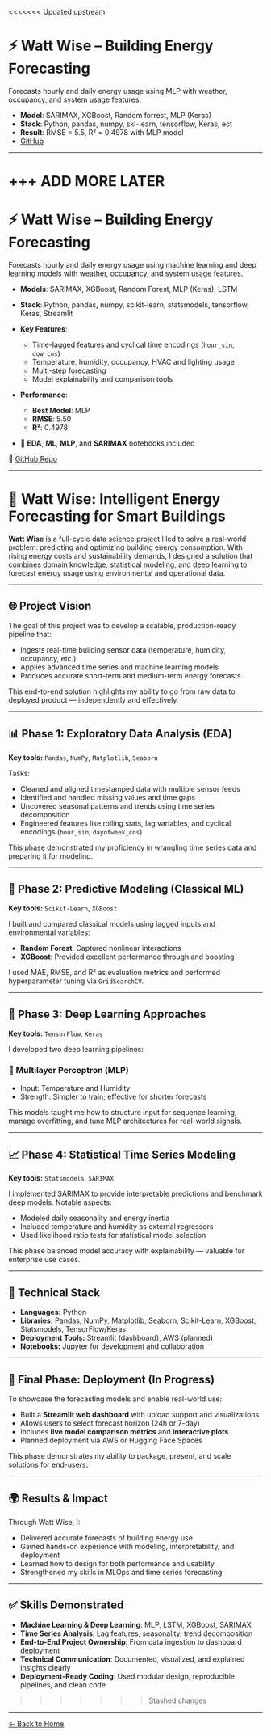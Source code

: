 <<<<<<< Updated upstream

# ⚡ Watt Wise – Building Energy Forecasting

Forecasts hourly and daily energy usage using MLP with weather, occupancy, and system usage features.

- **Model**: SARIMAX, XGBoost, Random forrest, MLP (Keras)
- **Stack**: Python, pandas, numpy, ski-learn, tensorflow,  Keras, ect
- **Result**: RMSE = 5.5, R² = 0.4978 with MLP model
- [GitHub](https://github.com/karmerruk7/karmerruk7.github.io/tree/main/watt-wise)

---

 +++ ADD MORE LATER
=======
# ⚡ Watt Wise – Building Energy Forecasting

Forecasts hourly and daily energy usage using machine learning and deep learning models with weather, occupancy, and system usage features.

- **Models**: SARIMAX, XGBoost, Random Forest, MLP (Keras), LSTM
- **Stack**: Python, pandas, numpy, scikit-learn, statsmodels, tensorflow, Keras, Streamlit
- **Key Features**:
  - Time-lagged features and cyclical time encodings (`hour_sin`, `dow_cos`)
  - Temperature, humidity, occupancy, HVAC and lighting usage
  - Multi-step forecasting
  - Model explainability and comparison tools
- **Performance**:
  - **Best Model**: MLP
  - **RMSE**: 5.50
  - **R²**: 0.4978

- 📁 **EDA**, **ML**, **MLP**, and **SARIMAX** notebooks included

🔗 [GitHub Repo](https://github.com/karmerruk7/karmerruk7.github.io/tree/main/watt-wise)

---

# 🔋 Watt Wise: Intelligent Energy Forecasting for Smart Buildings

**Watt Wise** is a full-cycle data science project I led to solve a real-world problem: predicting and optimizing building energy consumption. With rising energy costs and sustainability demands, I designed a solution that combines domain knowledge, statistical modeling, and deep learning to forecast energy usage using environmental and operational data.

---

## 🌐 Project Vision

The goal of this project was to develop a scalable, production-ready pipeline that:
- Ingests real-time building sensor data (temperature, humidity, occupancy, etc.)
- Applies advanced time series and machine learning models
- Produces accurate short-term and medium-term energy forecasts

This end-to-end solution highlights my ability to go from raw data to deployed product — independently and effectively.

---

## 📊 Phase 1: Exploratory Data Analysis (EDA)

**Key tools:** `Pandas`, `NumPy`, `Matplotlib`, `Seaborn`

Tasks:
- Cleaned and aligned timestamped data with multiple sensor feeds
- Identified and handled missing values and time gaps
- Uncovered seasonal patterns and trends using time series decomposition
- Engineered features like rolling stats, lag variables, and cyclical encodings (`hour_sin`, `dayofweek_cos`)

This phase demonstrated my proficiency in wrangling time series data and preparing it for modeling.

---

## 🧠 Phase 2: Predictive Modeling (Classical ML)

**Key tools:** `Scikit-Learn`, `XGBoost`

I built and compared classical models using lagged inputs and environmental variables:
- **Random Forest**: Captured nonlinear interactions
- **XGBoost**: Provided excellent performance through and boosting

I used MAE, RMSE, and R² as evaluation metrics and performed hyperparameter tuning via `GridSearchCV`.

---

## 🔮 Phase 3: Deep Learning Approaches

**Key tools:** `TensorFlow`, `Keras`

I developed two deep learning pipelines:

### 🔹 Multilayer Perceptron (MLP)
- Input: Temperature and Humidity
- Strength: Simpler to train; effective for shorter forecasts

This models taught me how to structure input for sequence learning, manage overfitting, and tune MLP architectures for real-world signals.

---

## 📈 Phase 4: Statistical Time Series Modeling

**Key tools:** `Statsmodels`, `SARIMAX`

I implemented SARIMAX to provide interpretable predictions and benchmark deep models. Notable aspects:
- Modeled daily seasonality and energy inertia
- Included temperature and humidity as external regressors
- Used likelihood ratio tests for statistical model selection

This phase balanced model accuracy with explainability — valuable for enterprise use cases.

---

## 🧰 Technical Stack

- **Languages:** Python
- **Libraries:** Pandas, NumPy, Matplotlib, Seaborn, Scikit-Learn, XGBoost, Statsmodels, TensorFlow/Keras
- **Deployment Tools:** Streamlit (dashboard), AWS (planned)
- **Notebooks:** Jupyter for development and collaboration

---

## 🚀 Final Phase: Deployment (In Progress)

To showcase the forecasting models and enable real-world use:
- Built a **Streamlit web dashboard** with upload support and visualizations
- Allows users to select forecast horizon (24h or 7-day)
- Includes **live model comparison metrics** and **interactive plots**
- Planned deployment via AWS or Hugging Face Spaces

This phase demonstrates my ability to package, present, and scale solutions for end-users.

---

## 🌍 Results & Impact

Through Watt Wise, I:
- Delivered accurate forecasts of building energy use
- Gained hands-on experience with modeling, interpretability, and deployment
- Learned how to design for both performance and usability
- Strengthened my skills in MLOps and time series forecasting

---

## ✅ Skills Demonstrated

- **Machine Learning & Deep Learning**: MLP, LSTM, XGBoost, SARIMAX
- **Time Series Analysis**: Lag features, seasonality, trend decomposition
- **End-to-End Project Ownership**: From data ingestion to dashboard deployment
- **Technical Communication**: Documented, visualized, and explained insights clearly
- **Deployment-Ready Coding**: Used modular design, reproducible pipelines, and clean code

>>>>>>> Stashed changes

---

[← Back to Home](./index)